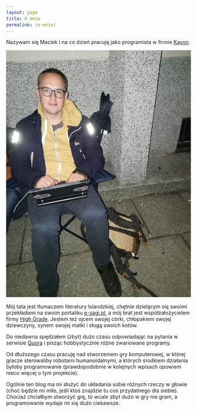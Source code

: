```yaml
---
layout: page
title: O mnie
permalink: /o-mnie/
---
```

Nazywam się Maciek 
i na co dzień pracuję
jako programista w firmie
[Kayon](http://kayon.eu/).

![Podczas jakiegoś koncertu organowego na finale Lata z Radiem 2018, Skwer Kościuszki, Gdynia 2018](/images/lato-z-radiem-2018.jpeg "Podczas jakiegoś koncertu organowego na finale Lata z Radiem 2018, Skwer Kościuszki, Gdynia")

Mój tata jest tłumaczem literatury
Islandzkiej, chętnie dzielącym się
swoimi przekładami na swoim
portaliku [e-sagi.pl](http://e-sagi.pl/),
a mój brat jest współzałożycielem
firmy [High Grade](http://highgrade.games/).
Jestem też ojcem swojej córki,
chłopakiem swojej dziewczyny,
synem swojej matki i sługą swoich
kotów.

Do niedawna spędzałem 
(zbyt) dużo czasu odpowiadając
na pytania w serwisie 
[Quora](https://www.quora.com/profile/Panicz-Godek)
i pisząc hobbystycznie różne
zwariowane programy.

Od dłuższego czasu pracuję nad
stworzeniem gry komputerowej,
w której gracze sterowaliby
robotami humanoidalnymi, a których
środkiem działania byłoby
programowanie (prawdopodobnie
w kolejnych wpisach opowiem nieco
więcej o tym projekcie).

Ogólnie ten blog ma mi służyć
do układania sobie różnych rzeczy
w głowie (choć będzie mi miło, jeśli
ktoś znajdzie tu coś przydatnego
dla siebie). Chociaż chciałbym
stworzyć grę, to wcale zbyt dużo
w gry nie gram, a programowanie
wydaje mi się dużo ciekawsze.
